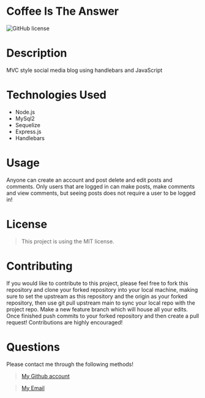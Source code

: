 # Coffee Is The Answer

![GitHub license](https://img.shields.io/static/v1?label=License&message=MIT&color=blue&style=for-the-badge)

# Description
MVC style social media blog using handlebars and JavaScript


# Technologies Used 
- Node.js
- MySql2
- Sequelize
- Express.js
- Handlebars


# Usage
Anyone can create an account and post delete and edit posts and comments. Only users that are logged in can make posts, make comments and view comments, but seeing posts does not require a user to be logged in!


# License

> This project is using the MIT license.

# Contributing

If you would like to contribute to this project, please feel free to fork this repository and clone your forked repository into your local machine, making sure to set the upstream as this repository and the origin as your forked repository, then use git pull upstream main to sync your local repo with the project repo. Make a new feature branch which will house all your edits. Once finished push commits to your forked repository and then create a pull request! Contributions are highly encouraged!

# Questions
Please contact me through the following methods!

> [My Github account](https://github.com/dylanshoemaker)

> <a href="mailto:me@dylanshoemaker.com">My Email</a> 

